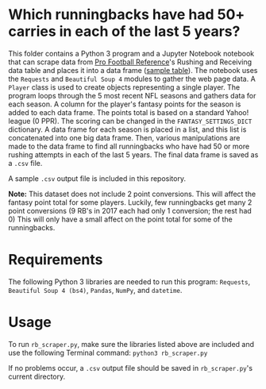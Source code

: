 # Which runningbacks have had 50+ carries in each of the last 5 years?
This folder contains a Python 3 program and a Jupyter Notebook notebook that can scrape data from [Pro Football Reference](https://www.pro-football-reference.com/)'s Rushing and Receiving data table and places it into a data frame ([sample table](https://www.pro-football-reference.com/years/2017/rushing.htm)). The notebook uses the `Requests` and `Beautiful Soup 4` modules to gather the web page data. A `Player` class is used to create objects representing a single player. The program loops through the 5 most recent NFL seasons and gathers data for each season. A column for the player's fantasy points for the season is added to each data frame. The points total is based on a standard Yahoo! league (0 PPR). The scoring can be changed in the `FANTASY_SETTINGS_DICT` dictionary. A data frame for each season is placed in a list, and this list is concatenated into one big data frame. Then, various manipulations are made to the data frame to find all runningbacks who have had 50 or more rushing attempts in each of the last 5 years. The final data frame is saved as a `.csv` file.

A sample `.csv` output file is included in this repository.

**Note:** This dataset does not include 2 point conversions. This will affect the fantasy point total for some players. Luckily, few runningbacks get many 2 point conversions (9 RB's in 2017 each had only 1 conversion; the rest had 0)  This will only have a small affect on the point total for some of the runningbacks.

# Requirements
The following Python 3 libraries are needed to run this program: `Requests`, `Beautiful Soup 4 (bs4)`, `Pandas`, `NumPy`, and `datetime`.

# Usage
To run `rb_scraper.py`, make sure the libraries listed above are included and use the following Terminal command: `python3 rb_scraper.py`

If no problems occur, a `.csv` output file should be saved in `rb_scraper.py`'s current directory. 
